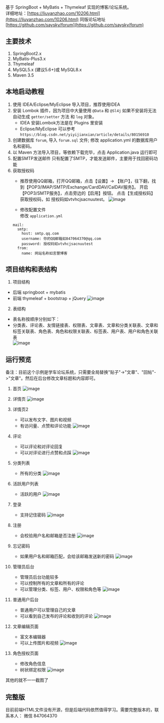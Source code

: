 基于 SpringBoot + MyBatis + Thymeleaf 实现的博客/论坛系统。
<br/>
详细地址：[https://liuyanzhao.com/10206.html](https://liuyanzhao.com/10206.html)
同版论坛地址[https://github.com/saysky/forum](https://github.com/saysky/forum)


## 主要技术
1. SpringBoot2.x
2. MyBatis-Plus3.x
3. Thymeleaf
4. MySQL5.x (建议5.6+)或 MySQL8.x
5. Maven 3.5

## 本地启动教程
1. 使用 IDEA/Eclipse/MyEclipse 导入项目，推荐使用IDEA
2. 安装 Lombok 插件，因为项目中大量使用 `@Data` 和 `@Sl4j` 如果不安装将无法自动生成 `getter/setter` 方法 和 `log` 对象。
   - IDEA 安装Lombok方法是在 Plugins 里安装
   - Eclipse/MyEclipse 可以参考 `https://blog.csdn.net/yiyijianxian/article/details/80156910`
3. 创建数据库 `forum`, 导入 `forum.sql` 文件; 修改 application.yml 的数据库用户名和密码。
4. 以 Maven 方法导入项目，等依赖下载完毕，点击 Application.java 运行即可
5. 配置SMTP发送邮件
只有配置了SMTP，才能发送邮件，主要用于找回密码功能
1. 获取授权码 <br/>
    - 推荐使用QQ邮箱，打开QQ邮箱，点击【设置】-> 【账户】，往下翻，找到【POP3/IMAP/SMTP/Exchange/CardDAV/CalDAV服务】。
    开启【POP3/SMTP服务】，点击旁边的【启用】按钮。 点击【生成授权码】获取授权码，如 授权码如vtvhcjsacnuutest。
    ![image](img/smtp.png)

    - 修改配置文件 <br/>
    修改 `application.yml` 
    ```$xslt
    mail:
      smtp:
        host: smtp.qq.com
        username: 你的QQ邮箱如847064370@qq.com
        password: 授权码如vtvhcjsacnuutest
      from:
        name: 网站名称如言曌博客
    ```


## 项目结构和表结构
1. 项目结构
- 后端 springboot + mybatis
- 前端 thymeleaf + bootstrap + jQuery
![image](img/project.png)

2. 表结构
- 表名称按顺序分别如下：
- 分类表、评论表、友情链接表、权限表、文章表、文章和分类关联表、文章和标签关联表、角色表、角色和权限关联表、标签表、用户表、用户和角色关联表 <br/>
![image](img/db.png)

## 运行预览
备注：目前这个示例是学车论坛系统，只需要全局替换"贴子"->"文章"、"回帖"->"文章"。然后在后台修改文章标题和内容即可。

1. 首页
![image](img/home.png)

2. 详情页
![image](img/post-details.png)

3. 详情页2 
    - 可以发布文字、图片和视频
    - 有访问量、点赞和评论功能
![image](img/post-details2.png)

4. 评论 
    - 可以评论和对评论回复
    - 可以对评论进行点赞和点踩
![image](img/comment.png)

5. 分类列表
    - 所有的分类
![image](img/category.png)

6. 活跃用户列表
    - 活跃的用户
![image](img/user.png)

7. 登录
    - 支持记住密码
![image](img/login.png)

8. 注册
    - 会校验用户名和邮箱是否注册
![image](img/register.png)

9. 忘记密码
    - 如果用户名和邮箱匹配，会给该邮箱发送新的密码
![image](img/forget.png)

10. 管理员后台
    - 管理员后台功能较多
    - 可以控制所有的文章和所有的评论
    - 可以管理分类、标签、用户、权限和角色等
![image](img/admin-admin.png)

11. 普通用户后台
    - 普通用户可以管理自己的文章
    - 可以看到自己发布的评论和收到的评论
![image](img/admin-user.png)

12. 文章编辑页面
    - 富文本编辑器
    - 可以上传图片和视频
![image](img/post-edit.png)

13. 角色授权页面
    - 修改角色信息
    - 树状绑定权限
![image](img/role-edit.png)

其他的就不一一截图了

## 完整版
目前前端HTML文件没有开源，但是后端代码依然值得学习。需要完整版本的，联系本人：
微信 847064370